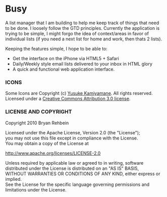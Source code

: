 # Busy #

A list manager that I am building to help me keep track of things that need to be done.  I loosely follow the GTD principles.  Currently the application is trying to be simple, I might forgo the idea of context/areas in favor of individual lists (if you need a next list for home and work, then thats 2 lists).

Keeping the features simple, I hope to be able to:

* Get the interface on the iPhone via HTML5 + Safari
* Daily/Weekly style email lists delivered to your inbox in HTML glory
* A quick and functional web application interface.

### ICONS ###

Some Icons are Copyright (c) [Yusuke Kamiyamane](http://p.yusukekamiyamane.com/). All rights reserved. Licensed under a [Creative Commons Attribution 3.0 license](http://creativecommons.org/licenses/by/3.0/).

### LICENSE AND COPYRIGHT ###

Copyright 2010 Bryan Rehbein

Licensed under the Apache License, Version 2.0 (the "License");  
you may not use this file except in compliance with the License.  
You may obtain a copy of the License at  

  http://www.apache.org/licenses/LICENSE-2.0

Unless required by applicable law or agreed to in writing, software  
distributed under the License is distributed on an "AS IS" BASIS,  
WITHOUT WARRANTIES OR CONDITIONS OF ANY KIND, either express or implied.  
See the License for the specific language governing permissions and  
limitations under the License.  

